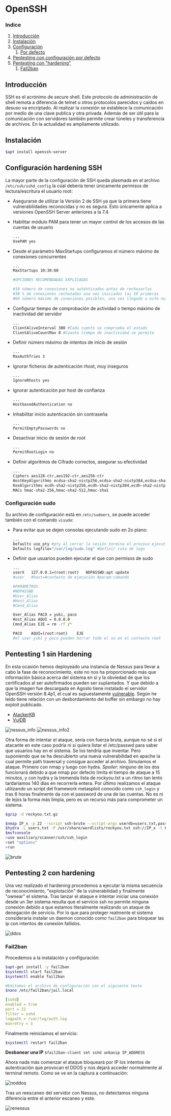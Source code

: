 # OpenSSH

### Indice
1. [Introducción](#introducción)
2. [Instalación](#instalación)
3. [Configuración](#conf)
    1. [Por defecto](#sudo)
4. [Pentesting con configuración por defecto](#pen1)
5. [Pentesting con "hardening"](#pen2) 
   1. [Fail2ban](#f)

## Introducción<a name="introducción"></a>

SSH es el acrónimo de secure shell. Este protocolo de administración de shell remota a diferencia de telnet u otros protocolos parecidos y caídos en desuso va encriptado. Al realizar la conexión se establece la comunicación por medio de una clave publica y otra privada. Además de ser útil para la comunicación con servidores también permite crear túneles y transferencia de archivos. En la actualidad es ampliamente utilizado.

## Instalación<a name="instalación"></a>

```bash
$apt install openssh-server
```

## Configuración hardening SSH<a name="conf"></a>

La mayor parte de la configuración de SSH queda plasmada en el archivo `/etc/ssh/sshd_config` la cúal debería tener únicamente permisos de lectura/escritura el usuario root:

+ Asegurarse de utilizar la Versión 2 de SSH ya que la primera tiene vulnerabilidades reconocidas y no es segura. Esto únicamente aplica a versiones OpenSSH Server anteriores a la 7.4
+ Habilitar módulo PAM para tener un mayor control de los accesos de las cuentas de usuario

    ```bash
    ...
    UsePAM yes
    ```

+ Desde el parámetro MaxStartups configuramos el número máximo de conexiones concurrentes

    ```bash
    ...
    MaxStartups 10:30:60

    #OPCIONES RECOMENDADAS EXPLICADAS

    #10 número de conexiones no auténticadas antes de rechazarlas
    #30 % de conexiones rechazadas una vez iniciadas las 10 primeras
    #60 número máximo de conexiones posibles, una vez llegado a este numero el servicio denegará nuevas conexiones
    ```

+ Configurar tiempo de comprobación de actividad o tiempo máximo de inactividad del servidor

    ```bash
    ...
    ClientAliveInterval 300 #Cada cuento se comprueba el estado
    ClientAliveCountMax 0 #Cuanto tiempo de inactividad se permite
    ```

+ Definir número máximo de intentos de inicio de sesión

    ```bash
    ...
    MaxAuthTries 3
    ```

+ Ignorar ficheros de autenticación rhost, muy inseguros

    ```bash
    ...
    IgnoreRhosts yes
    ```

+ Ignorar autenticación por host de confianza

    ```bash
    ...
    HostbasedAuthentication no
    ```

+ Inhabilitar inicio autenticación sin contraseña

    ```bash
    ...
    PermitEmptyPasswords no
    ```

+ Desactivar inicio de sesión de root

    ```bash
    ...
    PermitRootLogin no
    ```

+ Definir algoritmos de Cifrado correctos, asegurar su efectividad

    ```bash
    ...
    Ciphers aes128-ctr,aes192-ctr,aes256-ctr  
    HostKeyAlgorithms ecdsa-sha2-nistp256,ecdsa-sha2-nistp384,ecdsa-sha2-nistp521,ssh-rsa,ssh-dss  
    KexAlgorithms ecdh-sha2-nistp256,ecdh-sha2-nistp384,ecdh-sha2-nistp521,diffie-hellman-group14-sha1,diffie-hellman-group-exchange-sha256  
    MACs hmac-sha2-256,hmac-sha2-512,hmac-sha1
    ```

### Configuración sudo<a name="sudo"></a>

Su archivo de configuración está en `/etc/sudoers`, se puede acceder también con el comando `visudo`:

+ Para evitar que se dejen consolas ejecutando sudo en 2o plano:

    ```bash
    ...
    Defaults use_pty #pty al cerrar la sesión termina el proceso ejecutandose
    Defaults logfile="/var/log/sudo.log" #Definir ruta de logs
    ```

+ Definir que usuarios pueden ejecutar el que con permisos de sudo

    ```bash
    ...
    userX   127.0.0.1=(root:root)   NOPASSWD:apt update
    #user   #host=#contexto de ejecución #param:comando

    #PARÁMETROS
    #NOPASSWD
    #User_Alias
    #Host_Alias
    #Cmnd_Alias

    User_Alias PACO = yuki, paco
    Host_Alias AQUI = 0.0.0.0
    Cmnd_Alias EJE = rm -rf /*

    PACO    AQUI=(root:root)    EJE
    #el user yuki y paco pueden borrar todo el so en el contexto root
    ```

## Pentesting 1 sin Hardening<a name="pen1"></a>

En esta ocasión hemos deployeado una instancia de Nessus para llevar a cabo la fase de reconocimiento, este no nos ha proporcionado más que información básica acerca del sistema en sí y la obviedad de que los certificados al ser autofirmados pueden ser suplantados. Y que debido a que la imagen fue descargada en Agosto tiene instalado el servidor OpenSSH versión 8.4p1, el cual es supuestamente [vulnerable](https://cve.mitre.org/cgi-bin/cvename.cgi?name=CVE-2021-28041). Según he leído tiene relación con un desbordamiento del buffer sin embargo no hay exploit publicado. 

+ [AtackerKB](https://attackerkb.com/topics/Le0EhqXEVb/cve-2021-28041/vuln-details)
+ [VulDB](https://vuldb.com/es/?id.170814)

![nessus_info](img/1.png)
![nessus_info2](img/2.png)

Otra forma de intentar el ataque, sería con fuerza bruta, aunque no sé si el atacante en este caso podría ni si quiera listar el /etc/passwd para saber que usuarios hay en el sistema. Se los tendría que inventar. Pero suponiendo que se ha descubierto una nueva vulnerabilidad en apache la cual permite path traversal y consigue acceder al archivo. Simulamos el ataque. Primero con nmap y luego con hydra. *Spoiler*: ninguno de los dos funcionará debido a que nmap por defecto limita el tiempo de ataque a 15 minutos, y con hydra y la tremenda lista de rockyou.txt a un ritmo tan lento tardariamos 140 días en recorrerla entera. Por último realizamos el ataque utilizando un script del framework metasploit conocido como `ssh_login` y tras 6 horas finalmente da con el password de una de las cuentas. No es ni de lejos la forma más limpia, pero es un recurso más para comprometer un sistema.

```bash
$gzip -d rockyou.txt.gz

$nmap IP_x -p 22 --script ssh-brute --script-args userdb=users.txt,passdb=/usr/share/wordlists/rockyou.txt
$hydra -L users.txt -P /usr/share/wordlists/rockyou.txt ssh://IP_x -t 64 //Este -t número son los hilos
$msfconsole
>use auxiliary/scanner/ssh/ssh_login
>set "options"
>run
```

![brute](img/3.png)

## Pentesting 2 con hardening<a name="pen2"></a>

Una vez realizado el hardening procedemos a ejecutar la misma secuencia de reconocimiento, "explotación" de la vulnerabilidad y finalmente "ownear" el sistema. Tras lanzar el ataque e intentar iniciar una conexión desde un 3er sistema resulta que el servicio ssh no permite ninguna conexión debido a que estamos literalmente realizando un ataque de denegación de servicio. Por lo que para proteger realmente el sistema consideraría instalar un daemon conocido como `fail2ban` para bloquear las ip con intentos de conexión fallidos.

![ddos](img/4.png)

### Fail2ban<a name="f"></a>

Procedemos a la instalación y configuración:

```bash
$apt-get install -y fail2ban
$systemctl start fail2ban
$systemctl enable fail2ban

#Editamos el archivo de configuración con el siguiente texto
$nano /etc/fail2ban/jail.local
```

```yaml
[sshd]
enabled = true
port = 22
filter = sshd
logpath = /var/log/auth.log
maxretry = 3
```

Finalmente reiniciamos el servicio:

```bash
$systemctl restart fail2ban
```

**Desbanear una IP** `$fail2ban-client set sshd unbanip IP_ADDRESS`

Ahora nada más comenzar el ataque bloqueará por IP los intentos de autenticación que provocan el DDOS y nos dejará acceder normalmente al terminal remoto. Como se ve en la captura a continuación:

![noddos](img/5.png)

Tras un reescaneo del servidor con Nessus, no detectamos ninguna diferencia entre el anterior escaneo y este.

![renessus](img/6.png)
